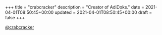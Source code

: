 +++
title = "crabcracker"
description = "Creator of AdiDoks."
date = 2021-04-01T08:50:45+00:00
updated = 2021-04-01T08:50:45+00:00
draft = false
+++

[@crabcracker](https://github.com/crabcracker)
